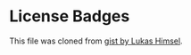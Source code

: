 # License Badges

This file was cloned from [gist by Lukas Himsel](https://gist.github.com/lukas-h/40df8fcbac877be380591787e4af996c).

